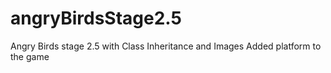 # angryBirdsStage2.5
Angry Birds stage 2.5 with Class Inheritance and Images
Added platform to the game
